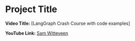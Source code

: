 # Project Title

**Video Title:** [LangGraph Crash Course with code examples]

**YouTube Link:** [Sam Witteveen](https://www.youtube.com/watch?v=PqS1kib7RTw&t=1622s)


